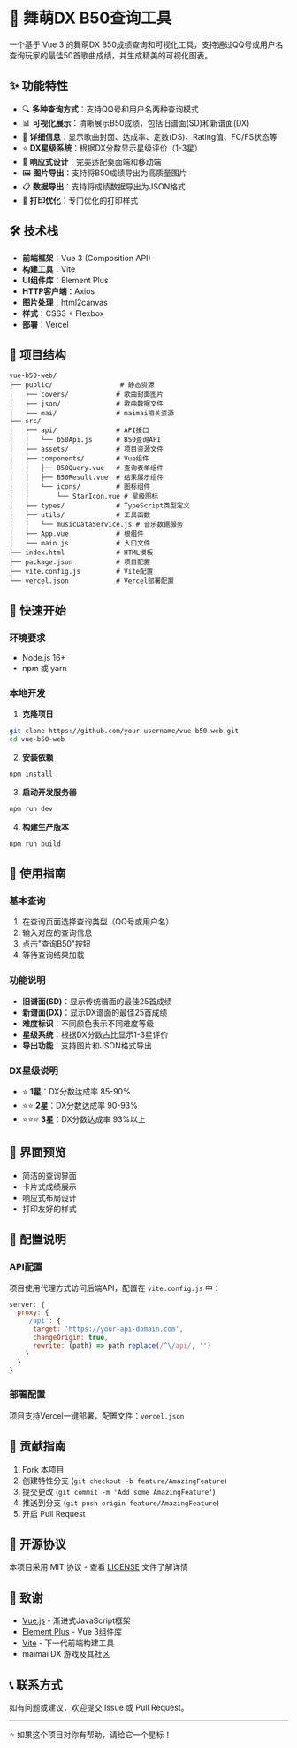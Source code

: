 # 🎵 舞萌DX B50查询工具

一个基于 Vue 3 的舞萌DX B50成绩查询和可视化工具，支持通过QQ号或用户名查询玩家的最佳50首歌曲成绩，并生成精美的可视化图表。

## ✨ 功能特性

- 🔍 **多种查询方式**：支持QQ号和用户名两种查询模式
- 📊 **可视化展示**：清晰展示B50成绩，包括旧谱面(SD)和新谱面(DX)
- 🎯 **详细信息**：显示歌曲封面、达成率、定数(DS)、Rating值、FC/FS状态等
- ⭐ **DX星级系统**：根据DX分数显示星级评价（1-3星）
- 📱 **响应式设计**：完美适配桌面端和移动端
- 🖼️ **图片导出**：支持将B50成绩导出为高质量图片
- 📋 **数据导出**：支持将成绩数据导出为JSON格式
- 🎨 **打印优化**：专门优化的打印样式

## 🛠️ 技术栈

- **前端框架**：Vue 3 (Composition API)
- **构建工具**：Vite
- **UI组件库**：Element Plus
- **HTTP客户端**：Axios
- **图片处理**：html2canvas
- **样式**：CSS3 + Flexbox
- **部署**：Vercel

## 📁 项目结构

```
vue-b50-web/
├── public/                 # 静态资源
│   ├── covers/            # 歌曲封面图片
│   ├── json/              # 歌曲数据文件
│   └── mai/               # maimai相关资源
├── src/
│   ├── api/               # API接口
│   │   └── b50Api.js      # B50查询API
│   ├── assets/            # 项目资源文件
│   ├── components/        # Vue组件
│   │   ├── B50Query.vue   # 查询表单组件
│   │   ├── B50Result.vue  # 结果展示组件
│   │   └── icons/         # 图标组件
│   │       └── StarIcon.vue # 星级图标
│   ├── types/             # TypeScript类型定义
│   ├── utils/             # 工具函数
│   │   └── musicDataService.js # 音乐数据服务
│   ├── App.vue            # 根组件
│   └── main.js            # 入口文件
├── index.html             # HTML模板
├── package.json           # 项目配置
├── vite.config.js         # Vite配置
└── vercel.json            # Vercel部署配置
```

## 🚀 快速开始

### 环境要求

- Node.js 16+ 
- npm 或 yarn

### 本地开发

1. **克隆项目**
```bash
git clone https://github.com/your-username/vue-b50-web.git
cd vue-b50-web
```

2. **安装依赖**
```bash
npm install
```

3. **启动开发服务器**
```bash
npm run dev
```

4. **构建生产版本**
```bash
npm run build
```

## 📖 使用指南

### 基本查询

1. 在查询页面选择查询类型（QQ号或用户名）
2. 输入对应的查询信息
3. 点击"查询B50"按钮
4. 等待查询结果加载

### 功能说明

- **旧谱面(SD)**：显示传统谱面的最佳25首成绩
- **新谱面(DX)**：显示DX谱面的最佳25首成绩
- **难度标识**：不同颜色表示不同难度等级
- **星级系统**：根据DX分数占比显示1-3星评价
- **导出功能**：支持图片和JSON格式导出

### DX星级说明

- ⭐ **1星**：DX分数达成率 85-90%
- ⭐⭐ **2星**：DX分数达成率 90-93% 
- ⭐⭐⭐ **3星**：DX分数达成率 93%以上

## 🎨 界面预览

- 简洁的查询界面
- 卡片式成绩展示
- 响应式布局设计
- 打印友好的样式

## 🔧 配置说明

### API配置

项目使用代理方式访问后端API，配置在 `vite.config.js` 中：

```javascript
server: {
  proxy: {
    '/api': {
      target: 'https://your-api-domain.com',
      changeOrigin: true,
      rewrite: (path) => path.replace(/^\/api/, '')
    }
  }
}
```

### 部署配置

项目支持Vercel一键部署，配置文件：`vercel.json`

## 🤝 贡献指南

1. Fork 本项目
2. 创建特性分支 (`git checkout -b feature/AmazingFeature`)
3. 提交更改 (`git commit -m 'Add some AmazingFeature'`)
4. 推送到分支 (`git push origin feature/AmazingFeature`)
5. 开启 Pull Request

## 📄 开源协议

本项目采用 MIT 协议 - 查看 [LICENSE](LICENSE) 文件了解详情

## 🙏 致谢

- [Vue.js](https://vuejs.org/) - 渐进式JavaScript框架
- [Element Plus](https://element-plus.org/) - Vue 3组件库
- [Vite](https://vitejs.dev/) - 下一代前端构建工具
- maimai DX 游戏及其社区

## 📞 联系方式

如有问题或建议，欢迎提交 Issue 或 Pull Request。

---

⭐ 如果这个项目对你有帮助，请给它一个星标！
